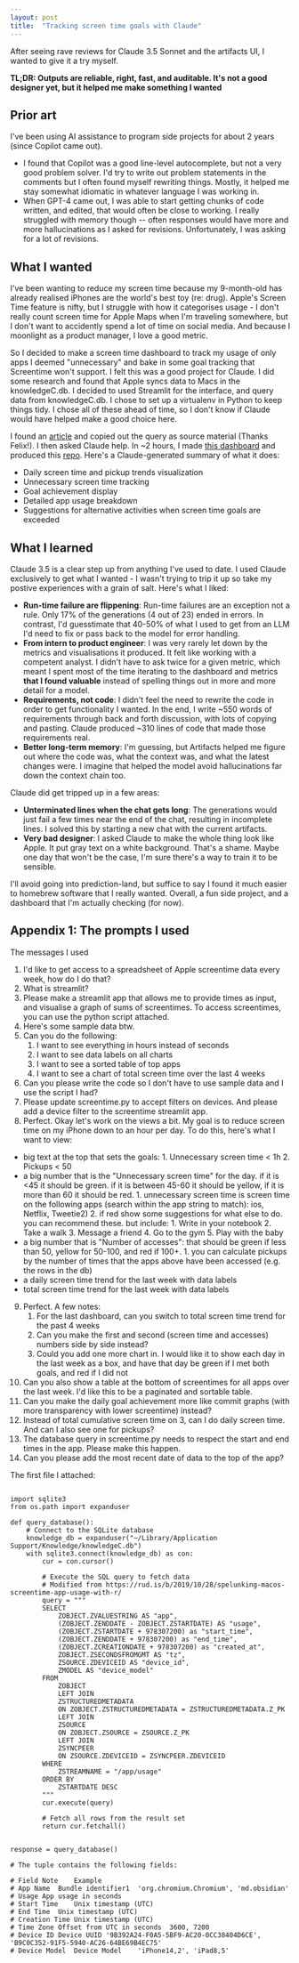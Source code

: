 ```yaml
---
layout: post
title:  "Tracking screen time goals with Claude"
---
```


After seeing rave reviews for Claude 3.5 Sonnet and the artifacts UI, I wanted to give it a try myself. 

**TL;DR: Outputs are reliable, right, fast, and auditable. It's not a good designer yet, but it helped me make something I wanted**

## Prior art ##
I've been using AI assistance to program side projects for about 2 years (since Copilot came out). 
* I found that Copilot was a good line-level autocomplete, but not a very good problem solver. I'd try to write out problem statements in the comments but I often found myself rewriting things. Mostly, it helped me stay somewhat idiomatic in whatever language I was working in.
* When GPT-4 came out, I was able to start getting chunks of code written, and edited, that would often be close to working. I really struggled with memory though -- often responses would have more and more hallucinations as I asked for revisions. Unfortunately, I was asking for a lot of revisions.

## What I wanted ##
I've been wanting to reduce my screen time because my 9-month-old has already realised iPhones are the world's best toy (re: drug). Apple's Screen Time feature is nifty, but I struggle with how it categorises usage - I don't really count screen time for Apple Maps when I'm traveling somewhere, but I don't want to accidently spend a lot of time on social media. And because I moonlight as a product manager, I love a good metric.

So I decided to make a screen time dashboard to track my usage of only apps I deemed "unnecessary" and bake in some goal tracking that Screentime won't support. I felt this was a good project for Claude. I did some research and found that Apple syncs data to Macs in the knowledgeC.db. I decided to used Streamlit for the interface, and query data from knowledgeC.db. I chose to set up a virtualenv in Python to keep things tidy. I chose all of these ahead of time, so I don't know if Claude would have helped
make a good choice here.

I found an [article](https://felixkohlhas.com/projects/screentime/) and copied out the query as source material (Thanks Felix!). I then asked Claude help. In ~2 hours, I made [this dashboard](https://www.loom.com/share/9e10d9107c204419be00d6c90b217060) and produced this [repo](https://github.com/hareeshganesan/screentime-goal-tracker). Here's a Claude-generated summary of what it does:
- Daily screen time and pickup trends visualization
- Unnecessary screen time tracking
- Goal achievement display
- Detailed app usage breakdown
- Suggestions for alternative activities when screen time goals are exceeded

## What I learned ##
Claude 3.5 is a clear step up from anything I've used to date. I used Claude exclusively to get what I wanted - I wasn't trying to trip it up so take my postive experiences with a grain of salt. Here's what I liked:
* **Run-time failure are flippening**: Run-time failures are an exception not a rule. Only 17% of the generations (4 out of 23) ended in errors. In contrast, I'd guesstimate that 40-50% of what I used to get from an LLM I'd need to fix or pass back to the model for error handling. 
* **From intern to product engineer**: I was very rarely let down by the metrics and visualisations it produced. It felt like working with a competent analyst. I didn't have to ask twice for a given metric, which meant I spent most of the time iterating to the dashboard and metrics __that I found valuable__ instead of spelling things out in more and more detail for a model.
* **Requirements, not code**: I didn't feel the need to rewrite the code in order to get functionality I wanted. In the end, I write ~550 words of requirements through back and forth discussion, with lots of copying and pasting. Claude produced ~310 lines of code that made those requirements real.
* **Better long-term memory**: I'm guessing, but Artifacts helped me figure out where the code was, what the context was, and what the latest changes were. I imagine that helped the model avoid hallucinations far down the context chain too. 

Claude did get tripped up in a few areas:
* **Unterminated lines when the chat gets long**: The generations would just fail a few times near the end of the chat, resulting in incomplete lines. I solved this by starting a new chat with the current artifacts.
* **Very bad designer**: I asked Claude to make the whole thing look like Apple. It put gray text on a white background. That's a shame. Maybe one day that won't be the case, I'm sure there's a way to train it to be sensible.

I'll avoid going into prediction-land, but suffice to say I found it much easier to homebrew software that I really wanted. Overall, a fun side project, and a dashboard that I'm actually checking (for now).

## Appendix 1: The prompts I used

The messages I used
1. I'd like to get access to a spreadsheet of Apple screentime data every week, how do I do that?
2. What is streamlit?
3. Please make a streamlit app that allows me to provide times as input, and visualise a graph of sums of screentimes. To access screentimes, you can use the python script attached.
4. Here's some sample data btw.
5. Can you do the following:
   1. I want to see everything in hours instead of seconds
   2. I want to see data labels on all charts
   3. I want to see a sorted table of top apps
   4. I want to see a chart of total screen time over the last 4 weeks
6. Can you please write the code so I don't have to use sample data and I use the script I had?
7. Please update screentime.py to accept filters on devices. And please add a device filter to the screentime streamlit app.
8. Perfect. Okay let's work on the views a bit. My goal is to reduce screen time on my iPhone down to an hour per day. To do this, here's what I want to view:
* big text at the top that sets the goals: 1. Unnecessary screen time < 1h 2. Pickups < 50
* a big number that is the "Unnecessary screen time" for the day. if it is <45 it should be green. if it is between 45-60 it should be yellow, if it is more than 60 it should be red. 1. unnecessary screen time is screen time on the following apps (search within the app string to match): ios, Netflix, Tweetie2) 2. if red show some suggestions for what else to do. you can recommend these. but include: 1. Write in your notebook 2. Take a walk 3. Message a friend 4. Go to the gym 5. Play with the baby
* a big number that is "Number of accesses": that should be green if less than 50, yellow for 50-100, and red if 100+. 1. you can calculate pickups by the number of times that the apps above have been accessed (e.g. the rows in the db)
* a daily screen time trend for the last week with data labels
* total screen time trend for the last week with data labels
9. Perfect. A few notes:
   1. For the last dashboard, can you switch to total screen time trend for the past 4 weeks
   2. Can you make the first and second (screen time and accesses) numbers side by side instead?
   3. Could you add one more chart in. I would like it to show each day in the last week as a box, and have that day be green if I met both goals, and red if I did not
10. Can you also show a table at the bottom of screentimes for all apps over the last week. I'd like this to be a paginated and sortable table.
11. Can you make the daily goal achievement more like commit graphs (with more transparency with lower screentime) instead?
12. Instead of total cumulative screen time on 3, can I do daily screen time. And can I also see one for pickups?
13. The database query in screentime.py needs to respect the start and end times in the app. Please make this happen.
14. Can you please add the most recent date of data to the top of the app?

The first file I attached:
```

import sqlite3
from os.path import expanduser

def query_database():
    # Connect to the SQLite database
    knowledge_db = expanduser("~/Library/Application Support/Knowledge/knowledgeC.db")
    with sqlite3.connect(knowledge_db) as con:
        cur = con.cursor()
        
        # Execute the SQL query to fetch data
        # Modified from https://rud.is/b/2019/10/28/spelunking-macos-screentime-app-usage-with-r/
        query = """
        SELECT
            ZOBJECT.ZVALUESTRING AS "app", 
            (ZOBJECT.ZENDDATE - ZOBJECT.ZSTARTDATE) AS "usage",
            (ZOBJECT.ZSTARTDATE + 978307200) as "start_time", 
            (ZOBJECT.ZENDDATE + 978307200) as "end_time",
            (ZOBJECT.ZCREATIONDATE + 978307200) as "created_at", 
            ZOBJECT.ZSECONDSFROMGMT AS "tz",
            ZSOURCE.ZDEVICEID AS "device_id",
            ZMODEL AS "device_model"
        FROM
            ZOBJECT 
            LEFT JOIN
            ZSTRUCTUREDMETADATA 
            ON ZOBJECT.ZSTRUCTUREDMETADATA = ZSTRUCTUREDMETADATA.Z_PK 
            LEFT JOIN
            ZSOURCE 
            ON ZOBJECT.ZSOURCE = ZSOURCE.Z_PK 
            LEFT JOIN
            ZSYNCPEER
            ON ZSOURCE.ZDEVICEID = ZSYNCPEER.ZDEVICEID
        WHERE
            ZSTREAMNAME = "/app/usage"
        ORDER BY
            ZSTARTDATE DESC
        """
        cur.execute(query)
        
        # Fetch all rows from the result set
        return cur.fetchall()


response = query_database()

# The tuple contains the following fields:

# Field	Note	Example
# App Name	Bundle identifier1	'org.chromium.Chromium', 'md.obsidian'
# Usage	App usage in seconds	
# Start Time	Unix timestamp (UTC)	
# End Time	Unix timestamp (UTC)	
# Creation Time	Unix timestamp (UTC)	
# Time Zone	Offset from UTC in seconds	3600, 7200
# Device ID	Device UUID	'9B392A24-F0A5-5BF9-AC20-0CC38404D6CE', 'B9C0C352-91F5-5940-AC26-64BE69B4EC75'
# Device Model	Device Model	'iPhone14,2', 'iPad8,5'
```



